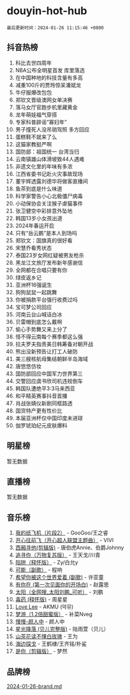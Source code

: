 # douyin-hot-hub

`最后更新时间：2024-01-26 11:15:46 +0800`

## 抖音热榜

1. 科比去世四周年
1. NBA公布全明星首发 库里落选
1. 在中国种地的科技含量有多高
1. 减重100斤的贾玲惊呆潘斌龙
1. 牛仔服爆改包包
1. 郑钦文晋级澳网女单决赛
1. 落马女厅官跑步机里藏黄金
1. 龙年萌娃福气穿搭
1. 专家科普辟谣“寡妇年”
1. 男子撞死人没吊销驾照 多方回应
1. 蛋糕鞋不就来了么
1. 这猫家教挺严啊
1. 国防部：祖国统一 台湾当归
1. 云南镇雄山体滑坡致44人遇难
1. 非遗文化里的年味有多浓
1. 江西省委书记赴火灾事故现场
1. 董宇辉透露刘德华将做客直播间
1. 鱼茶到底是什么味道
1. 科学家警告小心北极僵尸病毒
1. 小动保协会关注猴子虐猫事件
1. 张卫健空中彩排意外坠地
1. 韩国13岁小女孩出道
1. 2024年春运开启
1. 只有“岳云鹏”是本人到场吗
1. 郑钦文：国旗真的很好看
1. 宋慧乔看秀状态
1. 泰国23岁女网红疑被男友枪杀
1. 黑龙江文旅厅发布新年感谢信
1. 全网都在合唱只要有你
1. 绿皮返乡记
1. 亚洲杯16强诞生
1. 狗狗鼠鼠一起跳舞
1. 你被捐款平台强行收费过吗
1. 宝可梦公司回应
1. 河南云台山喊话白冰
1. 贝雷帽到底怎么戴啊
1. 偷心手势舞又来上分了
1. 怪不得云南每个赛季都这么强
1. 拉夫罗夫指责美日韩筹备对朝开战
1. 熊出没新预告让打工人破防
1. 美三艘核航母集结朝鲜半岛海域
1. 唐悠悠仿妆
1. 国防部回应中国军力世界第三
1. 交警回应虞书欣司机违规倒车
1. 韩国队遭绝平3:3马来西亚
1. 和平精英赛事抖音首播
1. 肖战张婧仪新剧同框路透
1. 国货特产更有性价比
1. 本届亚洲杯仅中国印度未进球
1. 伽罗琥珀纪元皮肤爆料

## 明星榜

暂无数据

## 直播榜

暂无数据

## 音乐榜

1. [我的纸飞机（片段2）](https://sf86-cdn-tos.douyinstatic.com/obj/tos-cn-ve-2774/oM2ZrKcg2CD5AeRB2gkeXOFB1IxAGJdZPazYHf) - GooGoo/王之睿
1. [开心往前飞（开心超人联盟主题曲）](https://sf3-cdn-tos.douyinstatic.com/obj/tos-cn-ve-2774/9d8fb7c82cf1421fb93a9fe925275e0a) - VIVI
1. [西厢寻他(剪辑版)](https://sf86-cdn-tos.douyinstatic.com/obj/tos-cn-ve-2774/oUsAVfAQKlRNxEv5qxvIB8o5qmIWUcXbzJKJhw) - 唐伯虎Annie、伯爵Johnny
1. [追寻你（万物复苏版）](https://sf6-cdn-tos.douyinstatic.com/obj/tos-cn-ve-2774/oYeAZJsbjIDit9APmBg8u6uDUQnHmoCf3gbo74) - 王天戈/川青
1. [陷阱（释怀版）](https://sf86-cdn-tos.douyinstatic.com/obj/tos-cn-ve-2774/oE8C21LeZrzKLDFfQYgMzx4GAIHageG5IzayY7) - Zy/白允y
1. [可能（副歌）](https://sf86-cdn-tos.douyinstatic.com/obj/tos-cn-ve-2774/cde1731888894259b333569393c2fb51) - 程响
1. [希望你被这个世界爱着 (副歌)](https://sf6-cdn-tos.douyinstatic.com/obj/tos-cn-ve-2774/oUHCmWQfZlE3QQBKBeD8rCFLpJzPgCpImhsxMt) - 许亚童
1. [有你在 (第一次见面你的开场白)](https://sf86-cdn-tos.douyinstatic.com/obj/tos-cn-ve-2774/oAthrQ3ClJBfI57uBoFEgNDYtNCZ0TSYQQfxQ0) - 赵露思
1. [太阳（全网搜_太阳刘鹏_可听）](https://sf3-cdn-tos.douyinstatic.com/obj/tos-cn-ve-2774/ogWbyIQnlBFImVbeDocRdCIYtBHlbJXgfZMvgz) - 刘鹏
1. [毒药 (释怀版)](https://sf3-cdn-tos.douyinstatic.com/obj/tos-cn-ve-2774/oYILMEAzspdZBIzy4frJNB8ZHPHWAhiwowd4Ad) - 周星星
1. [Love Lee](https://sf86-cdn-tos.douyinstatic.com/obj/tos-cn-ve-2774/o05GbkJGbCBTdDnMtB0fwOYgkeZp23vrWQDQBS) - AKMU (악뮤)
1. [梦游（1.2倍甜蜜版）](https://sf86-cdn-tos.douyinstatic.com/obj/tos-cn-ve-2774/o4gyAUm8hwufoEABmwVIiQtHsFuGzAEEWtNMzo) - 补菜Nveg
1. [慢慢-颜人中](https://sf86-cdn-tos.douyinstatic.com/obj/tos-cn-ve-2774/ocjHNfBXdBxQNC8ZGAeoLMFTUgtBg8bkExunDC) - 颜人中
1. [星光降落 (贝儿完整版)](https://sf86-cdn-tos.douyinstatic.com/obj/tos-cn-ve-2774/okwB9hAwyAtsFFkFBzAX1hOOfQuIoMNs0W2Mwr) - 陆雨萱（贝儿）
1. [山茶花读不懂白玫瑰](https://sf3-cdn-tos.douyinstatic.com/obj/tos-cn-ve-2774/osfn8B7DktrRHEPJgPCfDbw7QDQEkwC16BxZg9) - 王为
1. [海边探戈](https://sf86-cdn-tos.douyinstatic.com/obj/tos-cn-ve-2774/os9gE0VQCGqt6VQkZDyBBYvfSDY0QFe3vVmubn) - 王鹤棣/王齐铭/朴鲨
1. [是你（剪辑版）](https://sf6-cdn-tos.douyinstatic.com/obj/tos-cn-ve-2774/46019dae783c4c969944217fe1cfafc4) - 梦然

## 品牌榜

[2024-01-26-brand.md](2024-01-26-brand.md)
